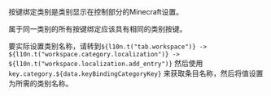按键绑定类别是类别显示在控制部分的Minecraft设置。

属于同一类别的所有按键绑定应该具有相同的类别按键。

要实际设置类别名称，请转到`${l10n.t("tab.workspace")} -> ${l10n.t("workspace.category.localization")} -> ${l10n.t("workspace.localization.add_entry")}` 然后使用 `key.category.${data.keyBindingCategoryKey}` 来获取条目名称，然后将值设置为所需的类别名称。